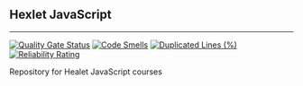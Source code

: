 ## Hexlet JavaScript

---

[![Quality Gate Status](https://sonarcloud.io/api/project_badges/measure?project=alistkov_hexlet-javascript&metric=alert_status)](https://sonarcloud.io/summary/new_code?id=alistkov_hexlet-javascript)
[![Code Smells](https://sonarcloud.io/api/project_badges/measure?project=alistkov_hexlet-javascript&metric=code_smells)](https://sonarcloud.io/summary/new_code?id=alistkov_hexlet-javascript)
[![Duplicated Lines (%)](https://sonarcloud.io/api/project_badges/measure?project=alistkov_hexlet-javascript&metric=duplicated_lines_density)](https://sonarcloud.io/summary/new_code?id=alistkov_hexlet-javascript)
[![Reliability Rating](https://sonarcloud.io/api/project_badges/measure?project=alistkov_hexlet-javascript&metric=reliability_rating)](https://sonarcloud.io/summary/new_code?id=alistkov_hexlet-javascript)

Repository for Healet JavaScript courses
